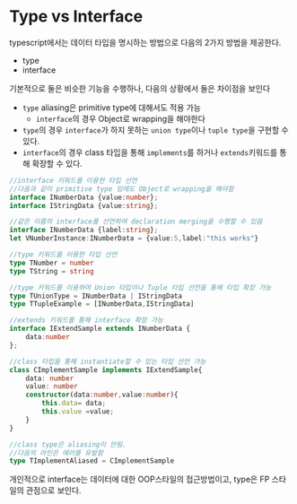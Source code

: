# Type vs Interface

typescript에서는 데이터 타입을 명시하는 방법으로 다음의 2가지 방법을 제공한다.
- type
- interface

기본적으로 둘은 비슷한 기능을 수행하나, 다음의 상황에서 둘은 차이점을 보인다
- `type` aliasing은 primitive type에 대해서도 적용 가능
  - `interface`의 경우 Object로 wrapping을 해야한다
- `type`의 경우 `interface`가 하지 못하는 `union type`이나 `tuple type`을 구현할 수 있다.
- `interface`의 경우 class 타입을 통해 `implements`를 하거나 `extends`키워드를 통해 확장할 수 있다.

```typescript
//interface 키워드를 이용한 타입 선언
//다음과 같이 primitive type 임에도 Object로 wrapping을 해야함
interface INumberData {value:number};
interface IStringData {value:string};

//같은 이름의 interface를 선언하여 declaration merging을 수행할 수 있음
interface INumberData {label:string};
let VNumberInstance:INumberData = {value:5,label:"this works"}

//type 키워드를 이용한 타입 선언
type TNumber = number
type TString = string

//type 키워드를 이용하여 Union 타입이나 Tuple 타입 선언을 통해 타입 확장 가능
type TUnionType = INumberData | IStringData
type TTupleExample = [INumberData,IStringData]

//extends 키워드를 통해 interface 확장 가능
interface IExtendSample extends INumberData {
    data:number
};

//class 타입을 통해 instantiate할 수 있는 타입 선언 가능
class CImplementSample implements IExtendSample{
    data: number
    value: number
    constructor(data:number,value:number){
        this.data= data;
        this.value =value;
    }
}

//class type은 aliasing이 안됨.
//다음의 라인은 에러를 유발함
type TImplementAliased = CImplementSample
```

개인적으로 interface는 데이터에 대한 OOP스타일의 접근방법이고, type은 FP 스타일의 관점으로 보인다.
